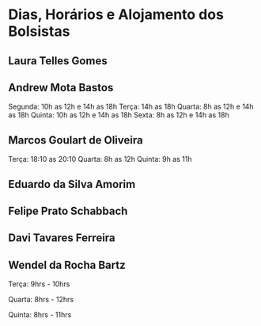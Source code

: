 Dias, Horários e Alojamento dos Bolsistas
=========================================

Laura Telles Gomes
------------------

Andrew Mota Bastos
------------------
Segunda: 10h as 12h e 14h as 18h
Terça: 14h as 18h
Quarta: 8h as 12h e 14h as 18h
Quinta: 10h as 12h e 14h as 18h
Sexta: 8h as 12h e 14h as 18h         

Marcos Goulart de Oliveira
--------------------------
Terça: 18:10 as 20:10
Quarta: 8h as 12h
Quinta: 9h as 11h 


Eduardo da Silva Amorim
-----------------------

Felipe Prato Schabbach
----------------

Davi Tavares Ferreira
---------------------

Wendel da Rocha Bartz
---------------------

Terça: 9hrs - 10hrs

Quarta: 8hrs - 12hrs

Quinta: 8hrs - 11hrs
